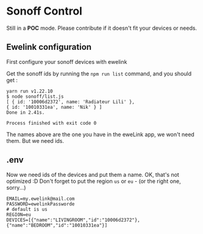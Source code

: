 Sonoff Control
======

Still in a **POC** mode. Please contribute if it doesn't fit your devices or needs.

Ewelink configuration
----


First configure your sonoff devices  with ewelink

Get the sonoff ids by running the `npm run list` command, and you should get :

```
yarn run v1.22.10
$ node sonoff/list.js
[ { id: '10006d2372', name: 'Radiateur Lili' },
{ id: '10010331ea', name: 'Nik' } ]
Done in 2.41s.

Process finished with exit code 0
```

The names above are the one you have in the eweLink app, we won't need them. But we need ids.


.env
------

Now we need ids of the devices and put them a name. OK, that's not optimized :D
Don't forget to put the region `us` or `eu` - (or the right one, sorry...) 


```
EMAIL=my.ewelink@mail.com
PASSWORD=ewelinkPassworde
# default is us
REGION=eu
DEVICES=[{"name":"LIVINGROOM","id":"10006d2372"},{"name":"BEDROOM","id":"10010331ea"}]
```
